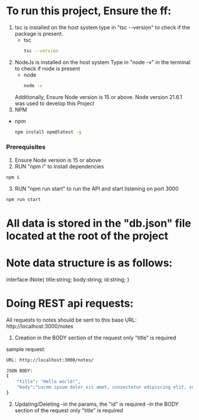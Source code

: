 # To run this project, Ensure the ff:
1. tsc is installed on the host system
    type in "tsc --version" to check if the package is present.
    * tsc
        ```sh
        tsc --version
        ```
2. NodeJs is installed on the host system
    Type in "node -v" in the terminal to check if node is present
    * node
        ```sh
        node -v
        ```
    Additionally, Ensure Node version is 15 or above.
    Node version 21.6.1 was used to develop this Project
3. NPM
* npm
  ```sh
  npm install npm@latest -g
  ```


### Prerequisites
1. Ensure Node version is 15 or above
2. RUN "npm i" to install dependencies
  ```sh
  npm i
  ```
3. RUN "npm run start" to run the API and start listening on port 3000
  ```sh
  npm run start
  ```


# All data is stored in the "db.json" file located at the root of the project

# Note data structure is as follows:
interface iNote{
    title:string;
    body:string;
    id:string;
}


# Doing REST api requests:
All requests to notes should be sent to this base URL: http://localhost:3000/notes


1. Creation
    in the BODY section of the request only "title" is required

sample request:
```sh
URL: http://localhost:3000/notes/
```
 
```sh
JSON BODY:
{
	"title": "Hello world!",
	"body":"Lorem ipsum dolor sit amet, consectetur adipiscing elit, sed do eiusmod tempor incididunt ut labore et dolore magna aliqua. Ut enim ad minim veniam"
}
```

2. Updating/Deleting
    -in the params, the "id" is required
    -in the BODY section of the request only "title" is required



